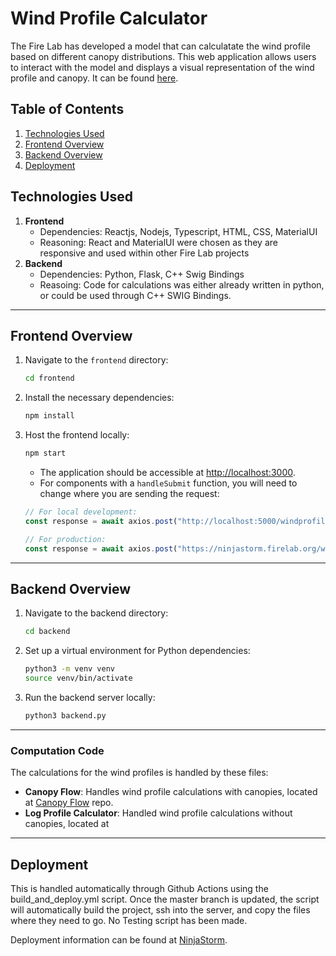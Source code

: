 # Wind Profile Calculator

The Fire Lab has developed a model that can calculatate the wind profile based on different canopy distributions. This web application allows users to interact with the model and displays a visual representation of the wind profile and canopy. It can be found [here](https://ninjastorm.firelab.org).

## Table of Contents

1. [Technologies Used](#technologies-used)
2. [Frontend Overview](#frontend-overview)
3. [Backend Overview](#backend-overview)
4. [Deployment](#deployment)

## Technologies Used

1. **Frontend**
   - Dependencies: Reactjs, Nodejs, Typescript, HTML, CSS, MaterialUI
   - Reasoning: React and MaterialUI were chosen as they are responsive and used within other Fire Lab projects
2. **Backend**
   - Dependencies: Python, Flask, C++ Swig Bindings
   - Reasoing: Code for calculations was either already written in python, or could be used through C++ SWIG Bindings. 

---

## Frontend Overview

1. Navigate to the `frontend` directory:
   ```bash
   cd frontend
   ```
2. Install the necessary dependencies:
   ```bash
   npm install
   ```
4. Host the frontend locally:
   ```bash
   npm start
   ```
   - The application should be accessible at [http://localhost:3000](http://localhost:3000).
   - For components with a `handleSubmit` function, you will need to change where you are sending the request:

   ```typescript
   // For local development:
   const response = await axios.post("http://localhost:5000/windprofilecalculator/api/calculate", formData);

   // For production:
   const response = await axios.post("https://ninjastorm.firelab.org/windprofilecalculator/api/calculate", formData);
---

## Backend Overview

1. Navigate to the backend directory:
   ```bash
   cd backend
   ```
2. Set up a virtual environment for Python dependencies:
   ```bash
   python3 -m venv venv
   source venv/bin/activate 
   ```
4. Run the backend server locally:
   ```bash
   python3 backend.py
   ```
---

### Computation Code

The calculations for the wind profiles is handled by these files:
- **Canopy Flow**: Handles wind profile calculations with canopies, located at [Canopy Flow](https://github.com/firelab/canopy-flow) repo. 
- **Log Profile Calculator**:  Handled wind profile calculations without canopies, located at 

---

## Deployment

This is handled automatically through Github Actions using the build_and_deploy.yml script. Once the master branch is updated, the script will automatically build the project, ssh into the server, and copy the files where they need to go. No Testing script has been made. 

Deployment information can be found at [NinjaStorm](https://github.com/firelab/NinjaStorm). 



